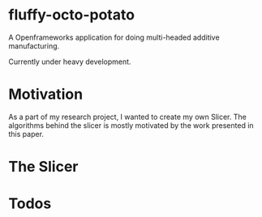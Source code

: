 # fluffy-octo-potato
A Openframeworks application for doing multi-headed additive manufacturing.

Currently under heavy development.

# Motivation

As a part of my research project, I wanted to create my own Slicer. The algorithms behind the slicer is
mostly motivated by the work presented in this paper.

# The Slicer

# Todos


